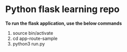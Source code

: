 # Python flask learning repo
**To run the flask application, use the below commands**
1. source bin/activate
2. cd app-route-sample
3. python3 run.py 

